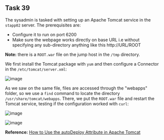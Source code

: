 ## Task 39

The sysadmin is tasked with setting up an Apache Tomcat service in the `stapp02` server. The prerequisites are:
* Configure it to run on port 6200
* Make sure the webpage works directly on base URL i.e without specifying any sub-directory anything like this http://URL/ROOT

**Note:** there is a `ROOT.war` file on the jump host in the `/tmp` directory.

We first install the Tomcat package with `yum` and then configure a Connector in the `/etc/tomcat/server.xml`:

![image](https://github.com/kmilach/kodekloud-engineer/assets/53876300/0b59685a-2df0-43d8-85ea-fbb6fbe55664)

As we saw on the same file, files are accessed through the "webapps" folder, so we use a `find` command to locate the directory `/usr/share/tomcat/webapps`. There, we put the `ROOT.war` file and restart the Tomcat service, testing if the configuration worked with `curl`:

![image](https://github.com/kmilach/kodekloud-engineer/assets/53876300/c9dd6a7f-00d1-4ade-952f-56263cedbc50)

![image](https://github.com/kmilach/kodekloud-engineer/assets/53876300/37c67a49-1499-4ce6-8e3d-579c9cec6c81)

**Reference:** [How to Use the autoDeploy Attribute in Apache Tomcat](https://www.webucator.com/article/how-to-use-the-autodeploy-attribute-in-apache-tomc/)
